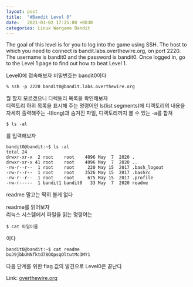 ```yaml
---
layout: post
title:  "#Bandit Level 0"
date:   2021-01-02 17:25:00 +0830
categories: Linux Wargame Bandit
---
```


The goal of this level is for you to log into the game using SSH. The host to which you need to connect is bandit.labs.overthewire.org, on port 2220. The username is bandit0 and the password is bandit0. Once logged in, go to the Level 1 page to find out how to beat Level 1.

Level0에 접속해보자 비밀번호는 bandit0이다
```
% ssh -p 2220 bandit0@bandit.labs.overthewire.org 
```

뭘 할지 모르겠으니 디렉토리 목록을 확인해보자    
디렉토리 하위 목록을 표시해 주는 명령어인 ls(list segments)에 디렉토리의 내용을 자세히 출력해주는 -l(long)과 숨겨진 파일, 디렉토리까지 볼 수 있는 -a를 합쳐   
```
$ ls -al
```
를 입력해보자   

```
bandit0@bandit:~$ ls -al
total 24
drwxr-xr-x  2 root    root    4096 May  7  2020 .
drwxr-xr-x 41 root    root    4096 May  7  2020 ..
-rw-r--r--  1 root    root     220 May 15  2017 .bash_logout
-rw-r--r--  1 root    root    3526 May 15  2017 .bashrc
-rw-r--r--  1 root    root     675 May 15  2017 .profile
-rw-r-----  1 bandit1 bandit0   33 May  7  2020 readme
```

readme 말고는 딱히 볼게 없다   

readme를 읽어보자   
리눅스 시스템에서 파일을 읽는 명령어는
```
$ cat 파일이름
```
이다   


```
bandit0@bandit:~$ cat readme
boJ9jbbUNNfktd78OOpsqOltutMc3MY1
```

다음 단계를 위한 flag 값의 발견으로 Level0은 끝난다

Link: [overthewire.org](https://overthewire.org/wargames/bandit/bandit0.html)

